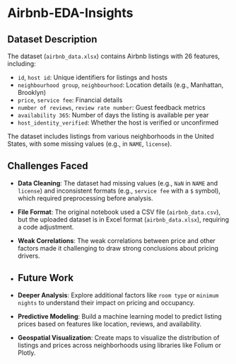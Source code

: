 # Airbnb-EDA-Insights
## Dataset Description
The dataset (`airbnb_data.xlsx`) contains Airbnb listings with 26 features, including:
- `id`, `host id`: Unique identifiers for listings and hosts
- `neighbourhood group`, `neighbourhood`: Location details (e.g., Manhattan, Brooklyn)
- `price`, `service fee`: Financial details
- `number of reviews`, `review rate number`: Guest feedback metrics
- `availability 365`: Number of days the listing is available per year
- `host_identity_verified`: Whether the host is verified or unconfirmed

The dataset includes listings from various neighborhoods in the United States, with some missing values (e.g., in `NAME`, `license`).

## Challenges Faced
- **Data Cleaning**: The dataset had missing values (e.g., `NaN` in `NAME` and `license`) and inconsistent formats (e.g., `service fee` with a `$` symbol), which required preprocessing before analysis.
- **File Format**: The original notebook used a CSV file (`airbnb_data.csv`), but the uploaded dataset is in Excel format (`airbnb_data.xlsx`), requiring a code adjustment.
- **Weak Correlations**: The weak correlations between price and other factors made it challenging to draw strong conclusions about pricing drivers.

- ## Future Work
- **Deeper Analysis**: Explore additional factors like `room type` or `minimum nights` to understand their impact on pricing and occupancy.
- **Predictive Modeling**: Build a machine learning model to predict listing prices based on features like location, reviews, and availability.
- **Geospatial Visualization**: Create maps to visualize the distribution of listings and prices across neighborhoods using libraries like Folium or Plotly.
